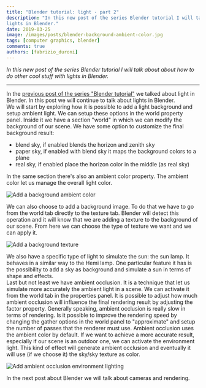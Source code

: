 ```yaml
---
title: "Blender tutorial: light - part 2"
description: "In this new post of the series Blender tutorial I will talk about about how to do other cool stuff with
lights in Blender."
date: 2019-03-25
image: /images/posts/blender-background-ambient-color.jpg
tags: [computer graphics, blender]
comments: true
authors: [fabrizio_duroni]
---
```


*In this new post of the series Blender tutorial I will talk about about how to do other cool stuff with lights in
Blender.*

---

In the [previous post of the series "Blender tutorial"](/2019/03/24/blender-tutorial-10-light-part-1/) we talked
about light in Blender. In this post we will continue to talk about lights in Blender.  
We will start by exploring how it is possible to add a light background and setup ambient light. We can setup these
options in the world property panel. Inside it we have a section "world" in which we can modify the background of our
scene. We have some option to customize the final background result:

* blend sky, if enabled blends the horizon and zenith sky
* paper sky, if enabled with blend sky it maps the background colors to a plane
* real sky, if enabled place the horizon color in the middle (as real sky)

In the same section there's also an ambient color property. The ambient color let us manage the overall light color.

![Add a background ambient color](/images/posts/blender-background-ambient-color.jpg)

We can also choose to add a background image. To do that we have to go from the world tab directly to the texture tab.
Blender will detect this operation and it will know that we are adding a texture to the background of our scene. From
here we can choose the type of texture we want and we can apply it.

![Add a background texture](/images/posts/blender-background-texture.jpg)

We also have a specific type of light to simulate the sun: the sun lamp. It behaves in a similar way to the Hemi lamp.
One particular feature it has is the possibility to add a sky as background and simulate a sun in terms of shape and
effects.  
Last but not least we have ambient occlusion. It is a technique that let us simulate more accurately the ambient light
in a scene. We can activate it from the world tab in the properties panel. It is possible to adjust how much ambient
occlusion will influence the final rendering result by adjusting the factor property. Generally speaking, ambient
occlusion is really slow in terms of rendering. Is it possible to improve the rendering speed by changing the gather
options in the world panel to "approximate" and setup the number of passes that the renderer must use. Ambient occlusion
uses the ambient color by default. If we want to achieve a more accurate result, especially if our scene is an outdoor
one, we can activate the environment light. This kind of effect will generate ambient occlusion and eventually it will
use (if we choose it) the sky/sky texture as color.

![Add ambient occlusion environment lighting](/images/posts/blender-ambient-occlusion-enviroment-lighting.jpg)

In the next post about Blender we will talk about cameras and rendering.
